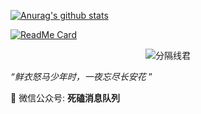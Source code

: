 [![Anurag's github stats](https://github-readme-stats.vercel.app/api?username=AhaMessageQueue&show_icons=true&count_private=true&theme=buefy)](https://github.com/anuraghazra/github-readme-stats)

[![ReadMe Card](https://github-readme-stats.vercel.app/api/pin/?username=AhaMessageQueue&repo=paxos_raft_protocol&show_icons=true&theme=buefy)](https://github.com/anuraghazra/github-readme-stats)

<p align="center">
    <img src="https://james-1258744956.cos.ap-shanghai.myqcloud.com/thingsboard-mqtt-part2/dog_bone.gif" alt="分隔线君">
</p>

*“鲜衣怒马少年时，一夜忘尽长安花* ”



:seedling: ​微信公众号: **死磕消息队列**

